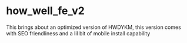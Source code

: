 # how_well_fe_v2
This brings about an optimized version of HWDYKM, this version comes with SEO friendliness and a lil bit of mobile install capability

